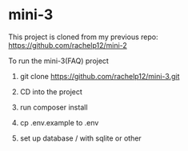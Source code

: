 # mini-3

This project is cloned from my previous repo: https://github.com/rachelp12/mini-2

To run the mini-3(FAQ) project

1. git clone  https://github.com/rachelp12/mini-3.git

2. CD into the project

3. run composer install

4. cp .env.example to .env

5. set up database / with sqlite or other
